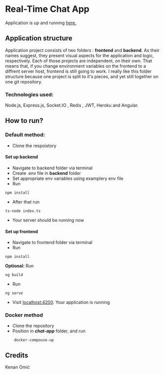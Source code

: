 # Real-Time Chat App

Application is up and running [here.](https://chatapp-frontend-9ec9c03ceef6.herokuapp.com)

## Application structure

Application project consists of two folders : **frontend** and **backend**. As their names suggest, they present visual aspects for the application and logic, respectively. Each of those projects are independent, on their own. That means that, if you change environment variables on the frontend to a diffrent server host, frontend is still going to work.  I really like this folder structure because one project is split to it's pieces, and yet still together on one git repository.

### Technologies used:
Node.js, Express.js, Socket.IO , Redis , JWT, Heroku and Angular.


## How to run?


### Default method:

- Clone the respoistory

#### Set up backend

- Navigate to backend folder via terminal
- Create .env file in **backend** folder
- Set appropriate env variables using examplery env file
- Run 
```
npm install
```
- After that run
```
ts-node index.ts
```
- Your server should be running now

#### Set up frontend

- Navigate to frontend folder via terminal
- Run 
```
npm install
```
**Optional:** Run 
```
ng build
```
- Run
```
ng serve 
```
- Visit [localhost:4200](http://localhost:4200). Your application is running

### Docker method 
- Clone the repository
- Position in ***chat-app*** folder, and run
```
    docker-compouse-up
```


## Credits
Kenan Omić
